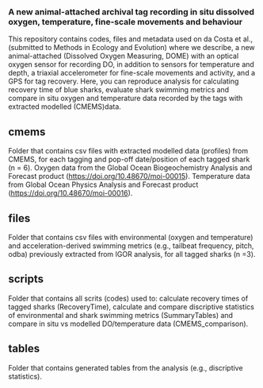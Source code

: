 ### A new animal-attached archival tag recording in situ dissolved oxygen, temperature, fine-scale movements and behaviour 
This repository contains codes, files and metadata used on da Costa et al., (submitted to Methods in Ecology and Evolution) where we describe, a new animal-attached (Dissolved Oxygen Measuring, DOME) 
with an optical oxygen sensor for recording DO, in addition to sensors for temperature and depth, a triaxial accelerometer for fine-scale movements and activity, and a GPS for tag recovery. 
Here, you can reproduce analysis for calculating recovery time of blue sharks, evaluate shark swimming metrics and compare in situ oxygen and temperature data recorded by the tags with extracted modelled (CMEMS)data.

## cmems
Folder that contains csv files with extracted modelled data (profiles) from CMEMS, for each tagging and pop-off date/position of each tagged shark (n = 6).
Oxygen data from the Global Ocean Biogeochemistry Analysis and Forecast product (https://doi.org/10.48670/moi-00015).
Temperature data from Global Ocean Physics Analysis and Forecast product (https://doi.org/10.48670/moi-00016).

## files
Folder that contains csv files with environmental (oxygen and temperature) and acceleration-derived swimming metrics (e.g., tailbeat frequency, pitch, odba) previously extracted from IGOR analysis, for all tagged 
sharks (n =3). 

## scripts
Folder that contains all scrits (codes) used to: calculate recovery times of tagged sharks (RecoveryTime), calculate and compare discriptive statistics of environmental and shark swimming metrics (SummaryTables)
and compare in situ vs modelled DO/temperature data (CMEMS_comparison).

## tables
Folder that contains generated tables from the analysis (e.g., discriptive statistics).
